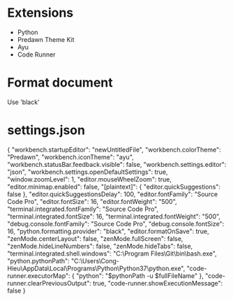 # Extensions
- Python
- Predawn Theme Kit
- Ayu
- Code Runner

# Format document
Use 'black'

# settings.json
{
    "workbench.startupEditor": "newUntitledFile",
    "workbench.colorTheme": "Predawn",
    "workbench.iconTheme": "ayu",
    "workbench.statusBar.feedback.visible": false,
    "workbench.settings.editor": "json",
    "workbench.settings.openDefaultSettings": true,
    "window.zoomLevel": 1,
    "editor.mouseWheelZoom": true,
    "editor.minimap.enabled": false,
    "[plaintext]": {
        "editor.quickSuggestions": false
    },
    "editor.quickSuggestionsDelay": 100,
    "editor.fontFamily": "Source Code Pro",
    "editor.fontSize": 16,
    "editor.fontWeight": "500",
    "terminal.integrated.fontFamily": "Source Code Pro",
    "terminal.integrated.fontSize": 16,
    "terminal.integrated.fontWeight": "500",
    "debug.console.fontFamily": "Source Code Pro",
    "debug.console.fontSize": 16,
    "python.formatting.provider": "black",
    "editor.formatOnSave": true,
    "zenMode.centerLayout": false,
    "zenMode.fullScreen": false,
    "zenMode.hideLineNumbers": false,
    "zenMode.hideTabs": false,
    "terminal.integrated.shell.windows": "C:\\Program Files\\Git\\bin\\bash.exe",
    "python.pythonPath": "C:\\Users\\Cong-Hieu\\AppData\\Local\\Programs\\Python\\Python37\\python.exe",
    "code-runner.executorMap": {
        "python": "$pythonPath -u $fullFileName"
    },
    "code-runner.clearPreviousOutput": true,
    "code-runner.showExecutionMessage": false
}